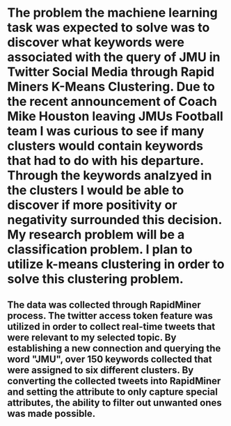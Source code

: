 # The problem the machiene learning task was expected to solve was to discover what keywords were associated with the query of JMU in Twitter Social Media through Rapid Miners K-Means Clustering. Due to the recent announcement of Coach Mike Houston leaving JMUs Football team I was curious to see if many clusters would contain keywords that had to do with his departure. Through the keywords analzyed in the clusters I would be able to discover if more positivity or negativity surrounded this decision. My research problem will be a classification problem. I plan to utilize k-means clustering in order to solve this clustering problem. 

## The data was collected through RapidMiner process. The twitter access token feature was utilized in order to collect real-time tweets that were relevant to my selected topic. By establishing a new connection and querying the word "JMU", over 150 keywords collected that were assigned to six different clusters. By converting the collected tweets into RapidMiner and setting the attribute to only capture special attributes, the ability to filter out unwanted ones was made possible. 

